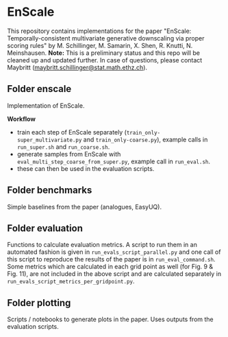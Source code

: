 # EnScale

This repository contains implementations for the paper "EnScale: Temporally-consistent multivariate generative downscaling via proper scoring rules" by M. Schillinger, M. Samarin, X. Shen, R. Knutti, N. Meinshausen. 
**Note:** This is a preliminary status and this repo will be cleaned up and updated further. In case of questions, please contact Maybritt (maybritt.schillinger@stat.math.ethz.ch).

## Folder enscale

Implementation of EnScale.

**Workflow**
- train each step of EnScale separately (`train_only-super_multivariate.py` and `train_only-coarse.py`), example calls in `run_super.sh` and `run_coarse.sh`.
- generate samples from EnScale with `eval_multi_step_coarse_from_super.py`, example call in `run_eval.sh`.
- these can then be used in the evaluation scripts.

## Folder benchmarks

Simple baselines from the paper (analogues, EasyUQ).

## Folder evaluation

Functions to calculate evaluation metrics.
A script to run them in an automated fashion is given in `run_evals_script_parallel.py` and one call of this script to reproduce the results of the paper is in `run_eval_command.sh`.
Some metrics which are calculated in each grid point as well (for Fig. 9 & Fig. 11), are not included in the above script and are calculated separately in `run_evals_script_metrics_per_gridpoint.py`.

## Folder plotting

Scripts / notebooks to generate plots in the paper. Uses outputs from the evaluation scripts.

